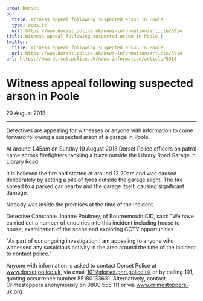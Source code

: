 ```yaml
area: Dorset
og:
  title: Witness appeal following suspected arson in Poole
  type: website
  url: https://www.dorset.police.uk/news-information/article/5914
title: Witness appeal following suspected arson in Poole |
twitter:
  title: Witness appeal following suspected arson in Poole
  url: https://www.dorset.police.uk/news-information/article/5914
url: https://www.dorset.police.uk/news-information/article/5914
```

# Witness appeal following suspected arson in Poole

20 August 2018

* * *

Detectives are appealing for witnesses or anyone with information to come forward following a suspected arson at a garage in Poole.

At around 1.45am on Sunday 19 August 2018 Dorset Police officers on patrol came across firefighters tackling a blaze outside the Library Road Garage in Library Road.

It is believed the fire had started at around 12.20am and was caused deliberately by setting a pile of tyres outside the garage alight. The fire spread to a parked car nearby and the garage itself, causing significant damage.

Nobody was inside the premises at the time of the incident.

Detective Constable Joanne Poultney, of Bournemouth CID, said: "We have carried out a number of enquiries into this incident including house to house, examination of the scene and exploring CCTV opportunities.

"As part of our ongoing investigation I am appealing to anyone who witnessed any suspicious activity in the area around the time of the incident to contact police."

Anyone with information is asked to contact Dorset Police at www.dorset.police.uk, via email 101@dorset.pnn.police.uk or by calling 101, quoting occurrence number 55180133631. Alternatively, contact Crimestoppers anonymously on 0800 555 111 or via www.crimestoppers-uk.org.
